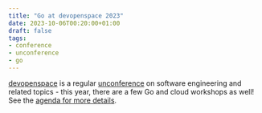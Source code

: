 ```yaml
---
title: "Go at devopenspace 2023"
date: 2023-10-06T00:20:00+01:00
draft: false
tags:
- conference
- unconference
- go
---
```


[devopenspace](https://devopenspace.de/) is a regular
[unconference](https://en.wikipedia.org/wiki/Unconference) on software
engineering and related topics - this year, there are a few Go and cloud
workshops as well! See the [agenda for more details](https://devopenspace.de/).
